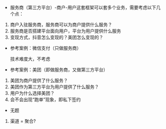 * 服务商（第三方平台）-商户-用户这套框架可以套多个业务，需要考虑以下几个点：

1. 商户入驻服务商，服务商可以为商户提供什么服务？
2. 服务商是否搭建平台面向用户，平台为用户提供什么服务
3. 变现方式，抖音怎么变现的？美团怎么变现的？



* 参考案例：微信支付（只做服务商）

  技术难度大，不考虑



* 参考案例：美团（即做服务商，又做第三方平台）

1. 美团为商户提供了什么服务？
2. 美团作为第三方平台为用户提供了什么服务？
3. 用户为什么选择美团？
4. 会不会出现“跑单”现象，即私下签约



* 无题

1. 渠道 = 聚合?
